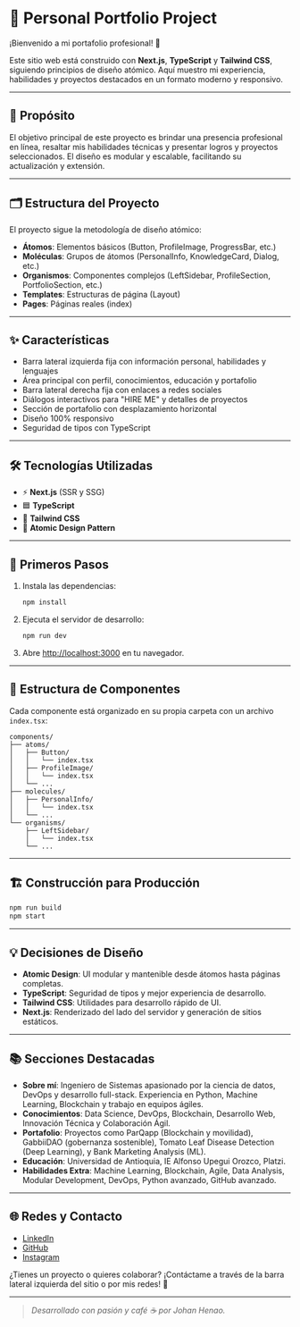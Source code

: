 # 🚀 Personal Portfolio Project

¡Bienvenido a mi portafolio profesional! 👋

Este sitio web está construido con **Next.js**, **TypeScript** y **Tailwind CSS**, siguiendo principios de diseño atómico. Aquí muestro mi experiencia, habilidades y proyectos destacados en un formato moderno y responsivo.

---

## 🎯 Propósito

El objetivo principal de este proyecto es brindar una presencia profesional en línea, resaltar mis habilidades técnicas y presentar logros y proyectos seleccionados. El diseño es modular y escalable, facilitando su actualización y extensión.

---

## 🗂️ Estructura del Proyecto

El proyecto sigue la metodología de diseño atómico:

- **Átomos**: Elementos básicos (Button, ProfileImage, ProgressBar, etc.)
- **Moléculas**: Grupos de átomos (PersonalInfo, KnowledgeCard, Dialog, etc.)
- **Organismos**: Componentes complejos (LeftSidebar, ProfileSection, PortfolioSection, etc.)
- **Templates**: Estructuras de página (Layout)
- **Pages**: Páginas reales (index)

---

## ✨ Características

- Barra lateral izquierda fija con información personal, habilidades y lenguajes
- Área principal con perfil, conocimientos, educación y portafolio
- Barra lateral derecha fija con enlaces a redes sociales
- Diálogos interactivos para "HIRE ME" y detalles de proyectos
- Sección de portafolio con desplazamiento horizontal
- Diseño 100% responsivo
- Seguridad de tipos con TypeScript

---

## 🛠️ Tecnologías Utilizadas

- ⚡ **Next.js** (SSR y SSG)
- 🟦 **TypeScript**
- 🎨 **Tailwind CSS**
- 🧬 **Atomic Design Pattern**

---

## 🚦 Primeros Pasos

1. Instala las dependencias:
   ```bash
   npm install
   ```
2. Ejecuta el servidor de desarrollo:
   ```bash
   npm run dev
   ```
3. Abre [http://localhost:3000](http://localhost:3000) en tu navegador.

---

## 🧩 Estructura de Componentes

Cada componente está organizado en su propia carpeta con un archivo `index.tsx`:

```
components/
├── atoms/
│   ├── Button/
│   │   └── index.tsx
│   ├── ProfileImage/
│   │   └── index.tsx
│   └── ...
├── molecules/
│   ├── PersonalInfo/
│   │   └── index.tsx
│   └── ...
└── organisms/
    ├── LeftSidebar/
    │   └── index.tsx
    └── ...
```

---

## 🏗️ Construcción para Producción

```bash
npm run build
npm start
```

---

## 💡 Decisiones de Diseño

- **Atomic Design**: UI modular y mantenible desde átomos hasta páginas completas.
- **TypeScript**: Seguridad de tipos y mejor experiencia de desarrollo.
- **Tailwind CSS**: Utilidades para desarrollo rápido de UI.
- **Next.js**: Renderizado del lado del servidor y generación de sitios estáticos.

---

## 📚 Secciones Destacadas

- **Sobre mí**: Ingeniero de Sistemas apasionado por la ciencia de datos, DevOps y desarrollo full-stack. Experiencia en Python, Machine Learning, Blockchain y trabajo en equipos ágiles.
- **Conocimientos**: Data Science, DevOps, Blockchain, Desarrollo Web, Innovación Técnica y Colaboración Ágil.
- **Portafolio**: Proyectos como ParQapp (Blockchain y movilidad), GabbiiDAO (gobernanza sostenible), Tomato Leaf Disease Detection (Deep Learning), y Bank Marketing Analysis (ML).
- **Educación**: Universidad de Antioquia, IE Alfonso Upegui Orozco, Platzi.
- **Habilidades Extra**: Machine Learning, Blockchain, Agile, Data Analysis, Modular Development, DevOps, Python avanzado, GitHub avanzado.

---

## 🌐 Redes y Contacto

- [LinkedIn](https://www.linkedin.com/in/johan-henao-dev/)
- [GitHub](https://github.com/JohanSH7)
- [Instagram](https://www.instagram.com/johan.sh7/)

¿Tienes un proyecto o quieres colaborar? ¡Contáctame a través de la barra lateral izquierda del sitio o por mis redes! 💬

---

> _Desarrollado con pasión y café ☕ por Johan Henao._
